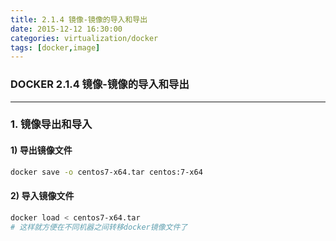 ```yaml
---
title: 2.1.4 镜像-镜像的导入和导出
date: 2015-12-12 16:30:00
categories: virtualization/docker
tags: [docker,image]
---
```

### DOCKER 2.1.4 镜像-镜像的导入和导出

---

### 1. 镜像导出和导入
#### 1) 导出镜像文件
``` bash
docker save -o centos7-x64.tar centos:7-x64
```

#### 2) 导入镜像文件
``` bash
docker load < centos7-x64.tar
# 这样就方便在不同机器之间转移docker镜像文件了```